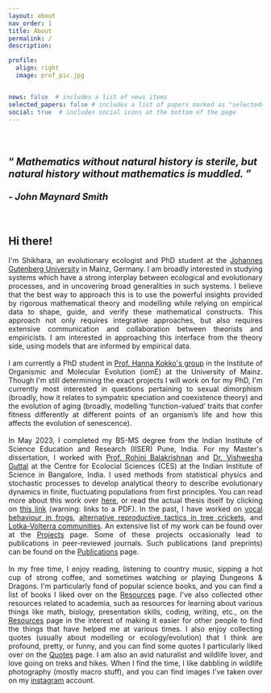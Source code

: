```yaml
---
layout: about
nav_order: 1
title: About
permalink: /
description:

profile:
  align: right
  image: prof_pic.jpg


news: false  # includes a list of news items
selected_papers: false # includes a list of papers marked as "selected={true}"
social: true  # includes social icons at the bottom of the page
---
```

<!---
<blockquote>
Mathematics without natural history is sterile, but natural history without mathematics is muddled.
<cite style="text-align: right"> - John Maynard Smith </cite>
</blockquote>
--->

<h1> <span  style="font-size:70%;text-align: justify;width:10%"> <br> &#8220; <i> Mathematics without natural history is sterile, but natural history without mathematics is muddled. &#8221; </i> </span> <br> <cite style="text-align:right-align;font-size: 65%"> <br> - John Maynard Smith </cite> </h1>
<br>
<h2> <b> Hi there! </b> </h2>
<div style="text-align: justify">
I'm Shikhara, an evolutionary ecologist and PhD student at the <a href='https://iome.biologie.uni-mainz.de/'>Johannes Gutenberg University</a> in Mainz, Germany. I am broadly interested in studying systems which have a strong interplay between ecological and evolutionary processes, and in uncovering broad generalities in such systems. I believe that the best way to approach this is to use the powerful insights provided by rigorous mathematical theory and modelling while relying on empirical data to shape, guide, and verify these mathematical constructs. This approach not only requires integrative approaches, but also requires extensive communication and collaboration between theorists and empiricists. I am interested in approaching this interface from the theory side, using models that are informed by empirical data.<br>
<br>
I am currently a PhD student in <a href='https://www.kokkonuts.org/'>Prof. Hanna Kokko's group</a> in the Institute of Organismic and Molecular Evolution (iomE) at the University of Mainz. Though I'm still determining the exact projects I will work on for my PhD, I'm currently most interested in questions pertaining to sexual dimorphism (broadly, how it relates to sympatric speciation and coexistence theory) and the evolution of aging (broadly, modelling ‘function-valued’ traits that confer fitness differently at different points of an organism’s life and how this affects the evolution of senescence).
<br>
<br>
In May 2023, I completed my BS-MS degree from the Indian Institute of Science Education and Research (IISER) Pune, India. For my Master's dissertation, I worked with <a href = 'https://sites.google.com/view/rohinibalakrishnanlab/home'>Prof. Rohini Balakrishnan</a> and <a href='https://teelabiisc.wordpress.com/'>Dr. Vishwesha Guttal</a> at the Centre for Ecolocial Sciences (CES) at the Indian Institute of Science in Bangalore, India. I used methods from statistical physics and stochastic processes to develop analytical theory to describe evolutionary dynamics in finite, fluctuating populations from first principles. You can read more about this work over <a href='projects/MS_thesis'>here</a>, or read the actual thesis itself by clicking on <a href="https://thepandalorian.github.io/assets/pdf/Shikhara_MS_thesis.pdf">this link</a> (warning: links to a PDF). In the past, I have worked on <a href='projects/frog_acoustics'>vocal behaviour in frogs</a>, <a href='projects/oecanthus_ARTs'>alternative reproductive tactics in tree crickets</a>, and <a href='projects/LV_comms'>Lotka-Volterra communities</a>. An extensive list of my work can be found over at the <a href='projects/'>Projects</a> page. Some of these projects occasionally lead to publications in peer-reviewed journals. Such publications (and preprints) can be found on the <a href='publications/'>Publications</a> page.<br>
<br>
In my free time, I enjoy reading, listening to country music, sipping a hot cup of strong coffee, and sometimes watching or playing Dungeons & Dragons. I'm particularly fond of popular science books, and you can find a list of books I liked over on the <a href='resources'>Resources</a> page. I've also collected other resources related to academia, such as resources for learning about various things like math, biology, presentation skills, coding, writing, etc., on the <a href='resources/'>Resources</a> page in the interest of making it easier for other people to find the things that have helped me at various times. I also enjoy collecting quotes (usually about modelling or ecology/evolution) that I think are profound, pretty, or funny, and you can find some quotes I particularly liked over on the <a href='Quotes/'>Quotes</a> page. I am also an avid naturalist and wildlife lover, and love going on treks and hikes. When I find the time, I like dabbling in wildlife photography (mostly macro stuff), and you can find images I've taken over on my <a href = "https://www.instagram.com/shikhara_bhat/?hl=en">instagram</a> account.
</div>
